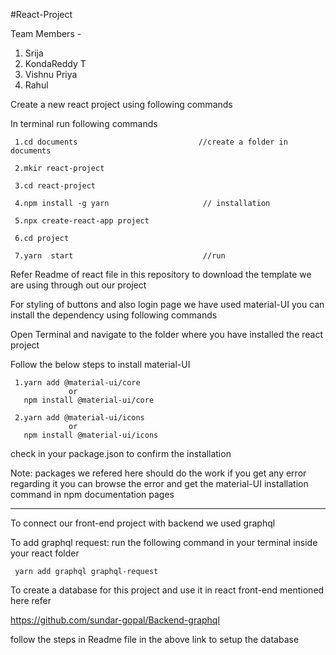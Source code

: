 #React-Project 


Team Members - 
1. Srija
2. KondaReddy T
3. Vishnu Priya
4. Rahul


Create a new react project using following commands 

In terminal run following commands

     1.cd documents                           //create a folder in documents 
     
     2.mkir react-project
     
     3.cd react-project
     
     4.npm install -g yarn                     // installation
     
     5.npx create-react-app project
     
     6.cd project
     
     7.yarn  start                             //run
 
 
 Refer Readme of react file in this repository to download the template we are using through out our project
 
 For styling of buttons and also login page we have used material-UI you can install the dependency using following commands
 
 Open Terminal and navigate to the folder where you have installed the react project 
 
 Follow the below steps to install material-UI
     
     1.yarn add @material-ui/core 
                 or
       npm install @material-ui/core
     
     2.yarn add @material-ui/icons
                 or
       npm install @material-ui/icons
     
 check in your package.json to confirm the installation
 
 Note: packages we refered here should do the work if you get any error regarding it you can browse the error and get the material-UI installation command in npm documentation pages
 
 
*******************************************************************************************************************************************************************


To connect our front-end project with backend we used graphql

To add graphql request: run the following command in your terminal inside your react folder

     yarn add graphql graphql-request
    
    
To create a database for this project and use it in react front-end mentioned here refer 

https://github.com/sundar-gopal/Backend-graphql 

follow the steps in Readme file in the above link to setup the database


